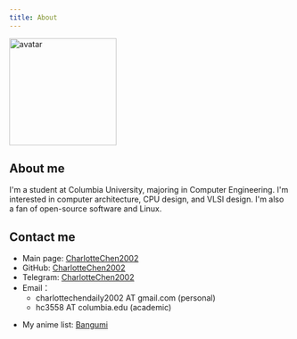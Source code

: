 ```yaml
---
title: About
---
```


<div class="lg:card p-6">

<img src="/profile.png" alt="avatar" height="192" width="192" class="rounded-full">

## About me

I'm a student at Columbia University, majoring in Computer Engineering. I'm interested in computer architecture, CPU design, and VLSI design. I'm also a fan of open-source software and Linux.


## Contact me

- Main page: [CharlotteChen2002](https://charlottechen2002.github.io/)
- GitHub: [CharlotteChen2002](https://github.com/CharlotteChen2002)
- Telegram: [CharlotteChen2002](https://t.me/CharlotteChen2002)
- Email：
  - charlottechendaily2002 AT gmail.com (personal)
  - hc3558 AT columbia.edu (academic)
<!-- access  /bangumi in here   {
    label: 'Bangumi',
    to: '/bangumi',
    match: '/bangumi$',
  },-->
- My anime list: [Bangumi](/bangumi)


</div>
